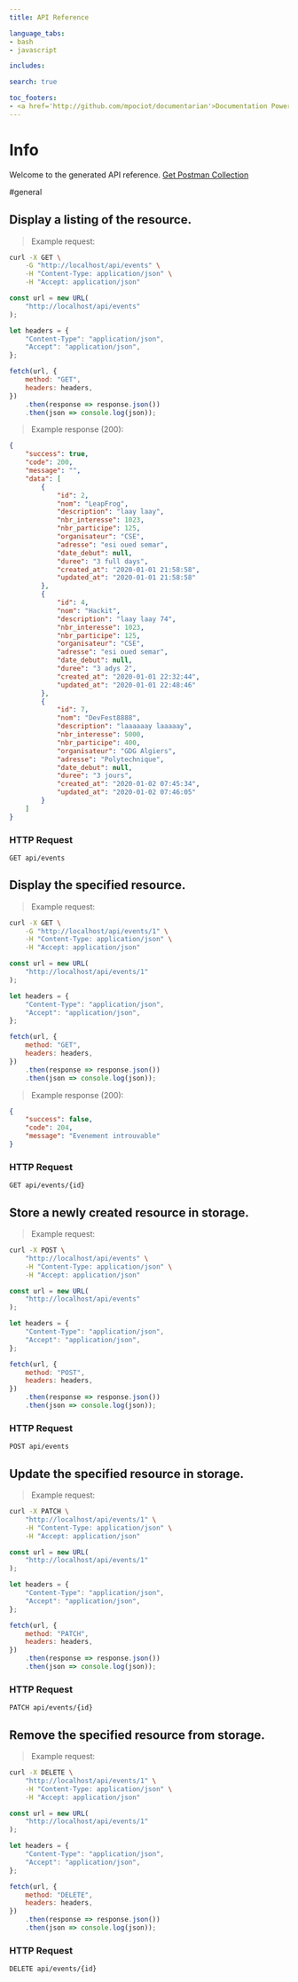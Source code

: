 ```yaml
---
title: API Reference

language_tabs:
- bash
- javascript

includes:

search: true

toc_footers:
- <a href='http://github.com/mpociot/documentarian'>Documentation Powered by Documentarian</a>
---
```

<!-- START_INFO -->
# Info

Welcome to the generated API reference.
[Get Postman Collection](http://localhost/docs/collection.json)

<!-- END_INFO -->

#general


<!-- START_742a1cbd4a274c7269f0db99a704ff41 -->
## Display a listing of the resource.

> Example request:

```bash
curl -X GET \
    -G "http://localhost/api/events" \
    -H "Content-Type: application/json" \
    -H "Accept: application/json"
```

```javascript
const url = new URL(
    "http://localhost/api/events"
);

let headers = {
    "Content-Type": "application/json",
    "Accept": "application/json",
};

fetch(url, {
    method: "GET",
    headers: headers,
})
    .then(response => response.json())
    .then(json => console.log(json));
```


> Example response (200):

```json
{
    "success": true,
    "code": 200,
    "message": "",
    "data": [
        {
            "id": 2,
            "nom": "LeapFrog",
            "description": "laay laay",
            "nbr_interesse": 1023,
            "nbr_participe": 125,
            "organisateur": "CSE",
            "adresse": "esi oued semar",
            "date_debut": null,
            "duree": "3 full days",
            "created_at": "2020-01-01 21:58:58",
            "updated_at": "2020-01-01 21:58:58"
        },
        {
            "id": 4,
            "nom": "Hackit",
            "description": "laay laay 74",
            "nbr_interesse": 1023,
            "nbr_participe": 125,
            "organisateur": "CSE",
            "adresse": "esi oued semar",
            "date_debut": null,
            "duree": "3 adys 2",
            "created_at": "2020-01-01 22:32:44",
            "updated_at": "2020-01-01 22:48:46"
        },
        {
            "id": 7,
            "nom": "DevFest8888",
            "description": "laaaaaay laaaaay",
            "nbr_interesse": 5000,
            "nbr_participe": 400,
            "organisateur": "GDG Algiers",
            "adresse": "Polytechnique",
            "date_debut": null,
            "duree": "3 jours",
            "created_at": "2020-01-02 07:45:34",
            "updated_at": "2020-01-02 07:46:05"
        }
    ]
}
```

### HTTP Request
`GET api/events`


<!-- END_742a1cbd4a274c7269f0db99a704ff41 -->

<!-- START_f36e77ce83ef3131131753e9591ba60f -->
## Display the specified resource.

> Example request:

```bash
curl -X GET \
    -G "http://localhost/api/events/1" \
    -H "Content-Type: application/json" \
    -H "Accept: application/json"
```

```javascript
const url = new URL(
    "http://localhost/api/events/1"
);

let headers = {
    "Content-Type": "application/json",
    "Accept": "application/json",
};

fetch(url, {
    method: "GET",
    headers: headers,
})
    .then(response => response.json())
    .then(json => console.log(json));
```


> Example response (200):

```json
{
    "success": false,
    "code": 204,
    "message": "Evenement introuvable"
}
```

### HTTP Request
`GET api/events/{id}`


<!-- END_f36e77ce83ef3131131753e9591ba60f -->

<!-- START_de3413bf02c9bb71627fa96e1c1c409f -->
## Store a newly created resource in storage.

> Example request:

```bash
curl -X POST \
    "http://localhost/api/events" \
    -H "Content-Type: application/json" \
    -H "Accept: application/json"
```

```javascript
const url = new URL(
    "http://localhost/api/events"
);

let headers = {
    "Content-Type": "application/json",
    "Accept": "application/json",
};

fetch(url, {
    method: "POST",
    headers: headers,
})
    .then(response => response.json())
    .then(json => console.log(json));
```



### HTTP Request
`POST api/events`


<!-- END_de3413bf02c9bb71627fa96e1c1c409f -->

<!-- START_c49cd321b88d402fa4331e4cbbe4f636 -->
## Update the specified resource in storage.

> Example request:

```bash
curl -X PATCH \
    "http://localhost/api/events/1" \
    -H "Content-Type: application/json" \
    -H "Accept: application/json"
```

```javascript
const url = new URL(
    "http://localhost/api/events/1"
);

let headers = {
    "Content-Type": "application/json",
    "Accept": "application/json",
};

fetch(url, {
    method: "PATCH",
    headers: headers,
})
    .then(response => response.json())
    .then(json => console.log(json));
```



### HTTP Request
`PATCH api/events/{id}`


<!-- END_c49cd321b88d402fa4331e4cbbe4f636 -->

<!-- START_2038229c1955ace45257c67d608e3f40 -->
## Remove the specified resource from storage.

> Example request:

```bash
curl -X DELETE \
    "http://localhost/api/events/1" \
    -H "Content-Type: application/json" \
    -H "Accept: application/json"
```

```javascript
const url = new URL(
    "http://localhost/api/events/1"
);

let headers = {
    "Content-Type": "application/json",
    "Accept": "application/json",
};

fetch(url, {
    method: "DELETE",
    headers: headers,
})
    .then(response => response.json())
    .then(json => console.log(json));
```



### HTTP Request
`DELETE api/events/{id}`


<!-- END_2038229c1955ace45257c67d608e3f40 -->


